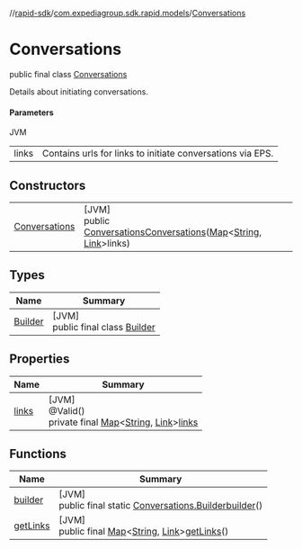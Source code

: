 //[rapid-sdk](../../../index.md)/[com.expediagroup.sdk.rapid.models](../index.md)/[Conversations](index.md)

# Conversations

public final class [Conversations](index.md)

Details about initiating conversations.

#### Parameters

JVM

| | |
|---|---|
| links | Contains urls for links to initiate conversations via EPS. |

## Constructors

| | |
|---|---|
| [Conversations](-conversations.md) | [JVM]<br>public [Conversations](index.md)[Conversations](-conversations.md)([Map](https://docs.oracle.com/javase/8/docs/api/java/util/Map.html)&lt;[String](https://docs.oracle.com/javase/8/docs/api/java/lang/String.html), [Link](../-link/index.md)&gt;links) |

## Types

| Name | Summary |
|---|---|
| [Builder](-builder/index.md) | [JVM]<br>public final class [Builder](-builder/index.md) |

## Properties

| Name | Summary |
|---|---|
| [links](index.md#-1428881396%2FProperties%2F700308213) | [JVM]<br>@Valid()<br>private final [Map](https://docs.oracle.com/javase/8/docs/api/java/util/Map.html)&lt;[String](https://docs.oracle.com/javase/8/docs/api/java/lang/String.html), [Link](../-link/index.md)&gt;[links](index.md#-1428881396%2FProperties%2F700308213) |

## Functions

| Name | Summary |
|---|---|
| [builder](builder.md) | [JVM]<br>public final static [Conversations.Builder](-builder/index.md)[builder](builder.md)() |
| [getLinks](get-links.md) | [JVM]<br>public final [Map](https://docs.oracle.com/javase/8/docs/api/java/util/Map.html)&lt;[String](https://docs.oracle.com/javase/8/docs/api/java/lang/String.html), [Link](../-link/index.md)&gt;[getLinks](get-links.md)() |
